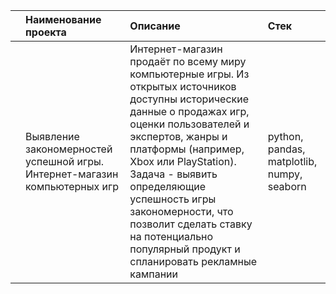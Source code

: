 | | Наименование проекта| Описание| Стек|
| :-------------------- | :-------------------- | :-------------------- | :-------------------- |
| | Выявление закономерностей успешной игры. Интернет-магазин компьютерных игр| Интернет-магазин продаёт по всему миру компьютерные игры. Из открытых источников доступны исторические данные о продажах игр, оценки пользователей и экспертов, жанры и платформы (например, Xbox или PlayStation). Задача - выявить определяющие успешность игры закономерности, что позволит сделать ставку на потенциально популярный продукт и спланировать рекламные кампании | python, pandas, matplotlib, numpy, seaborn |